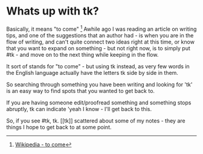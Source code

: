 # Whats up with tk?

Basically, it means "to come" [^1]
Awhile ago I was reading an article on writing tips, and one of the suggestions that an author had - is when you are in the flow of writing, and can't quite connect two ideas right at this time, or know that you want to expand on something - but not right now, is to simply put #tk - and move on to the next thing while keeping in the flow.

It sort of stands for "to come" - but using tk instead, as very few words in the English language actually have the letters tk side by side in them.

So searching through something you have been writing and looking for 'tk' is an easy way to find spots that you wanted to get back to.

If you are having someone edit/proofread something and something stops abruptly, tk can indicate 'yeah I know - I'll get back to this.

So, if you see #tk, tk. [[tk]] scattered about some of my notes - they are things I hope to get back to at some point.

[^1]: [Wikipedia - to come](https://en.wikipedia.org/wiki/To_come_(publishing))